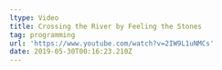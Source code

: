 ```yaml
---
ltype: Video
title: Crossing the River by Feeling the Stones
tag: programming
url: 'https://www.youtube.com/watch?v=2IW9L1uNMCs'
date: 2019-05-30T00:16:23.210Z
---
```


